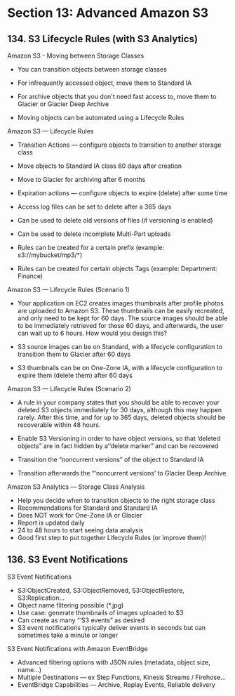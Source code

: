 # Section 13: Advanced Amazon S3

## 134. S3 Lifecycle Rules (with S3 Analytics)

Amazon S3 - Moving between Storage Classes

- You can transition objects between storage classes

- For infrequently accessed object, move them to Standard IA

- For archive objects that you don't need fast access to, move them to Glacier or Glacier Deep Archive

- Moving objects can be automated using a Lifecycle Rules

Amazon S3 — Lifecycle Rules

- Transition Actions — configure objects to transition to another storage class
 - Move objects to Standard IA class 60 days after creation
 - Move to Glacier for archiving after 6 months

- Expiration actions — configure objects to expire (delete) after some time
 - Access log files can be set to delete after a 365 days
 - Can be used to delete old versions of files (if versioning is enabled)
 - Can be used to delete incomplete Multi-Part uploads

- Rules can be created for a certain prefix (example: s3://mybucket/mp3/*)
- Rules can be created for certain objects Tags (example: Department: Finance)

Amazon S3 — Lifecycle Rules (Scenario 1)

- Your application on EC2 creates images thumbnails after profile photos are uploaded to Amazon S3. These thumbnails can be easily recreated, and only need to be kept for 60 days. The source images should be able to be immediately retrieved for these 60 days, and afterwards, the user can wait up to 6 hours. How would you design this?

- S3 source images can be on Standard, with a lifecycle configuration to transition them to Glacier after 60 days

- S3 thumbnails can be on One-Zone IA, with a lifecycle configuration to expire them (delete them) after 60 days

Amazon S3 — Lifecycle Rules (Scenario 2)

- A rule in your company states that you should be able to recover your deleted S3 objects immediately for 30 days, although this may happen rarely. After this time, and for up to 365 days, deleted objects should be recoverable within 48 hours.

- Enable S3 Versioning in order to have object versions, so that ‘deleted objects” are in fact hidden by a‘‘delete marker” and can be recovered
- Transition the “noncurrent versions” of the object to Standard IA
- Transition afterwards the “‘noncurrent versions’ to Glacier Deep Archive

Amazon S3 Analytics — Storage Class Analysis

- Help you decide when to transition objects to the right storage class
- Recommendations for Standard and Standard IA
 - Does NOT work for One-Zone IA or Glacier
- Report is updated daily
- 24 to 48 hours to start seeing data analysis
- Good first step to put together Lifecycle Rules (or improve them)!

## 136. S3 Event Notifications

S3 Event Notifications

- S3:ObjectCreated, S3:ObjectRemoved, S3:ObjectRestore, S3:Replication...
- Object name filtering possible (*.jpg)
- Use case: generate thumbnails of images uploaded to $3
- Can create as many “‘S3 events” as desired
- S3 event notifications typically deliver events in seconds but can sometimes take a minute or longer

S3 Event Notifications with Amazon EventBridge

- Advanced filtering options with JSON rules (metadata, object size, name...)
- Multiple Destinations — ex Step Functions, Kinesis Streams / Firehose...
- EventBridge Capabilities — Archive, Replay Events, Reliable delivery